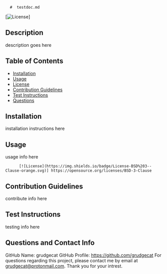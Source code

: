 
      #  testdoc.md

  [![License](https://img.shields.io/badge/License-BSD%203--Clause-orange.svg)]
  ## Description
  description goes here

  ## Table of Contents
  - [Installation](#installation)
  - [Usage](#usage)
  - [License](#license)
  - [Contribution Guidelines](#contribution-guidelines)
  - [Test Instructions](#test-instructions)
  - [Questions](#questions)

  ## Installation
  installation instructions here

  ## Usage
  usage info here

          [![License](https://img.shields.io/badge/License-BSD%203--Clause-orange.svg)] https://opensource.org/licenses/BSD-3-Clause
  ## Contribution Guidelines 
  contribute info here

  ## Test Instructions
  testing info here

  ## Questions and Contact Info
  GitHub Name: grudgecat
  GitHub Profile: https://github.com/grudgecat
  For questions regarding this project, please contact me by email at grudgecat@protonmail.com. 
  Thank you for your intrest.
    
      